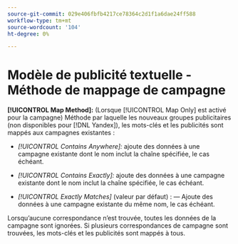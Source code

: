 ```yaml
---
source-git-commit: 029e406fbfb4217ce78364c2d1f1a6dae24ff588
workflow-type: tm+mt
source-wordcount: '104'
ht-degree: 0%

---
```

# Modèle de publicité textuelle - Méthode de mappage de campagne

**[!UICONTROL Map Method]:** (Lorsque [!UICONTROL Map Only] est activé pour la campagne) Méthode par laquelle les nouveaux groupes publicitaires (non disponibles pour [!DNL Yandex]), les mots-clés et les publicités sont mappés aux campagnes existantes :

* *[!UICONTROL Contains Anywhere]:* ajoute des données à une campagne existante dont le nom inclut la chaîne spécifiée, le cas échéant.

* *[!UICONTROL Contains Exactly]:* ajoute des données à une campagne existante dont le nom inclut la chaîne spécifiée, le cas échéant.

* *[!UICONTROL Exactly Matches]* (valeur par défaut) : — Ajoute des données à une campagne existante du même nom, le cas échéant.

Lorsqu’aucune correspondance n’est trouvée, toutes les données de la campagne sont ignorées. Si plusieurs correspondances de campagne sont trouvées, les mots-clés et les publicités sont mappés à tous.
